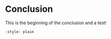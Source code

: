 # Conclusion

This is the beginning of the conclusion and a test!

```{bibliography}
:style: plain
```
